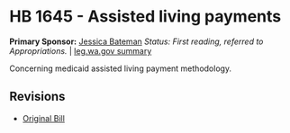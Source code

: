 # HB 1645 - Assisted living payments
**Primary Sponsor:** [Jessica Bateman](/person/leg/jessica.bateman.md)
*Status: First reading, referred to Appropriations.* | [leg.wa.gov summary](https://app.leg.wa.gov/billsummary?BillNumber=1645&Year=2021)

Concerning medicaid assisted living payment methodology.

## Revisions
* [Original Bill](1/)
